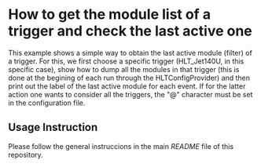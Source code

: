 # How to get the module list of a trigger and check the last active one 

This example shows a simple way to obtain the last active module (filter) of a trigger.  For this, we first choose a specific trigger (HLT_Jet140U, in this specific case), show how to dump all the modules in that trigger (this is done at the begining of each run through the HLTConfigProvider) and then print out the label of the last active module for each event.  If for the latter action one wants to consider all the triggers, the "@" character must be set in the configuration file.

## Usage Instruction

Please follow the general instruccions in the main *README* file of this repository.


